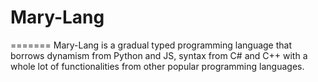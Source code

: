 # Mary-Lang
=======
Mary-Lang is a gradual typed programming language that borrows dynamism from Python and JS, syntax from C# and C++ with a whole lot of functionalities from other popular programming languages.
